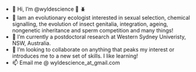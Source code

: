 - 👋 Hi, I’m @wyldescience :bug: :beetle:
- 👀 Iam an evolutionary ecologist interested in sexual selection, chemical signalling, the evolution of insect genitalia, integration, ageing, nongenetic inheritance
and sperm competition and many things!
- 🌱 I’m currently a postdoctoral research at Western Sydney Univeristy, NSW, Australia.
- 💞️ I’m looking to collaborate on anything that peaks my interest or introduces me to a new set of skills. I like learning!
- 📫 Email me @ wyldescience_at_gmail.com

<!---
wyldescience/wyldescience is a ✨ special ✨ repository because its `README.md` (this file) appears on your GitHub profile.
You can click the Preview link to take a look at your changes.
--->
